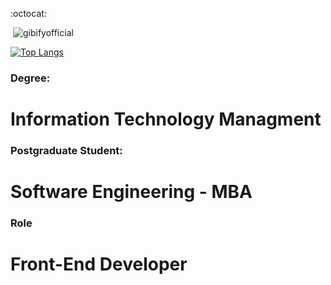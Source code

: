 
:octocat:

<!--
**Evandro Gibicoski/gibifyofficial** is a ✨ _special_ ✨ repository because its `README.md` (this file) appears on your GitHub profile.
Here are some ideas to get you started:

- 🔭 I’m currently working on ...
- 🌱 I’m currently learning ...
- 👯 I’m looking to collaborate on ...
- 🤔 I’m looking for help with ...
- 💬 Ask me about ...
- 📫 How to reach me: ...
- 😄 Pronouns: ...
- ⚡ Fun fact: ...
-->

<p>&nbsp;<img align="justify" src="https://github-readme-stats.vercel.app/api?username=gibify&show_icons=true&locale=en&=true&theme=dark" alt="gibifyofficial" /></p>

[![Top Langs](https://github-readme-stats.vercel.app/api/top-langs/?username=gibify&layout=compact&how_icons=true&theme=dark)](https://github.com/anuraghazra/github-readme-stats)


### Degree:

# Information Technology Managment

### Postgraduate Student:

# Software Engineering - MBA

### Role

# Front-End Developer


